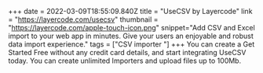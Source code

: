 +++
date = 2022-03-09T18:55:09.840Z
title = "UseCSV by Layercode"
link = "https://layercode.com/usecsv"
thumbnail = "https://layercode.com/apple-touch-icon.png"
snippet="Add CSV and Excel import to your web app in minutes. Give your users an enjoyable and robust data import experience."
tags = ["CSV importer "]
+++
You can create a Get Started Free without any credit card details, and start integrating UseCSV today. You can create unlimited Importers and upload files up to 100Mb.
